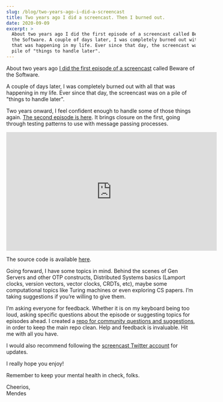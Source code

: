 ```yaml
---
slug: /blog/two-years-ago-i-did-a-screencast
title: Two years ago I did a screencast. Then I burned out.
date: 2020-09-09
excerpt: >
  About two years ago I did the first episode of a screencast called Beware of
  the Software. A couple of days later, I was completely burned out with all
  that was happening in my life. Ever since that day, the screencast was on a
  pile of "things to handle later".
---
```


About two years ago [I did the first episode of a screencast][first-episode]
called Beware of the Software.

A couple of days later, I was completely burned out with all that was happening
in my life. Ever since that day, the screencast was on a pile of "things to
handle later".

Two years onward, I feel confident enough to handle some of those things again.
[The second episode is here][youtube]. It brings closure on the first, going through
testing patterns to use with message passing processes.

<iframe width="560" height="315" src="https://www.youtube-nocookie.com/embed/1pzxggGYe9M?rel=0" frameborder="0" allow="autoplay; encrypted-media" allowfullscreen></iframe>

The source code is available [here][repo].

Going forward, I have some topics in mind. Behind the scenes of Gen Servers
and other OTP constructs, Distributed Systems basics (Lamport clocks, version
vectors, vector clocks, CRDTs, etc), maybe some computational topics like Turing
machines or even exploring CS papers. I’m taking suggestions if you’re willing
to give them.

I’m asking everyone for feedback. Whether it is on my keyboard being too loud,
asking specific questions about the episode or suggesting topics for episodes
ahead. I created a [repo for community questions and suggestions][community-repo],
in order to keep the main repo clean. Help and feedback is invaluable. Hit me
with all you have.

I would also recommend following the [screencast Twitter account][bots_twitter]
for updates.

I really hope you enjoy!

Remember to keep your mental health in check, folks.

Cheerios,
<br/>
Mendes

[first-episode]: https://mendes.codes/blog/i-always-wanted-to-do-a-screencast
[youtube]: https://youtu.be/1pzxggGYe9M
[repo]: https://github.com/frm/beware_of_the_software
[community-repo]: https://github.com/frm/bots_community
[bots_twitter]: https://twitter.com/SoftwareBeware
